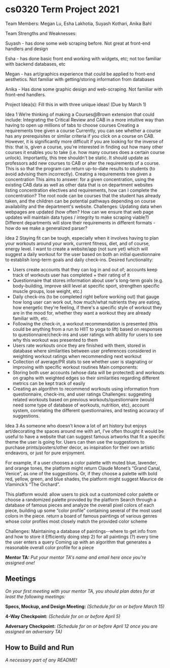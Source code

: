 # cs0320 Term Project 2021
Team Members: Megan Lu, Esha Lakhotia, Suyash Kothari, Anika Bahl

Team Strengths and Weaknesses: 

Suyash - has done some web scraping before. Not great at front-end handlers and design 

Esha - has done basic front end working with widgets, etc; not too familiar with backend databases, etc

Megan - has art/graphics experience that could be applied to front-end aesthetics. Not familiar with getting/storing information from databases

Anika - Has done some graphic design and web-scraping. Not familiar with front-end handlers.

Project Idea(s): Fill this in with three unique ideas! (Due by March 1)

Idea 1
We’re thinking of making a Courses@Brown extension that could include:
Integrating the Critical Review and CAB in a more intuitive way than having to open up millions of tabs to choose courses
Creating a requirements tree given a course
Currently, you can see whether a course has any prerequisites or similar criteria if you click on a course on CAB. However, it is significantly more difficult if you are looking for the inverse of this: that is, given a course, you're interested in finding out how many other courses it enables you to take (i.e. how many courses does a certain course unlock).
Importantly, this tree shouldn't be static. It should update as professors add new courses to CAB or alter the requirements of a course. This is so that the program can return up-to-date results to students (to avoid advising them incorrectly).
Creating a requirements tree given a concentration
This aims to answer: for a given concentration, using the existing CAB data as well as other data that is on department websites listing concentration electives and requirements, how can I complete the concentration? The root node can be courses that the student has already taken, and the children can be potential pathways depending on course availability and the department's website.
Challenges: 
Updating data when webpages are updated (how often? How can we ensure that web page updates will maintain data types / integrity to make scraping viable?)
Different departments will store their requirements in different formats - how do we make a generalized parser?

Idea 2
Staying fit can be tough, especially when it involves having to plan your workouts around your work, current fitness, diet, and of course, energy level. I want to create a website/app (not sure yet) which will suggest a daily workout for the user based on both an initial questionnaire to establish long-term goals and daily check-ins.
Desired functionality:
- Users create accounts that they can log in and out of; accounts keep track of workouts user has completed + their rating of it
- Questionnaire that stores information about user's long-term goals (e.g. body-building, improve skill level at specific sport, strengthen specific muscle groups, lose weight, etc.)
- Daily check-ins (to be completed right before working out) that gauge how long user can work out, how much/what nutrients they are eating, how energetic they're feeling, if there's a specific style of workout they are in the mood for, whether they want a workout they are already familiar with, etc.
- Following the check-in, a workout recommendation is presented (this could be anything from a run to HIIT to yoga to lift) based on responses to questionnaire/check-ins and user ratings with ability for users to see why this workout was presented to them
- Users rate workouts once they are finished with them, stored in database where similarities between user preferences considered in weighting workout ratings when recommending next workout
- Collection of average/PR stats to see whether user is stagnating or improving with specific workout routines
Main components:
- Storing both user accounts (whose data will be protected) and workouts on graphs with weighted edges so their similarities regarding different metrics can be kept track of easily
- Creating an algorithm to recommend workouts using information from questionnaire, check-ins, and user ratings
Challenges: suggesting related workouts based on previous workouts/questionnaire (would need some type of database of workouts, nutrition, etc), account system, correlating the different questionnaires, and testing accuracy of suggestions.

Idea 3
As someone who doesn't know a lot of art history but enjoys art/decorating the spaces around me with art, I've often thought it would be useful to have a website that can suggest famous artworks that fit a specific theme the user is going for. Users can then use the suggestions to purchase prints/posters/other decor, as inspiration for their own artistic endeavors, or just for pure enjoyment.

For example, if a user chooses a color palette with muted blue, lavender, and orange tones, the platform might return Claude Monet’s “Grand Canal, Venice”, as one of the suggestions. Or, if they choose a palette with bold red, yellow, green, and blue shades, the platform might suggest Maurice de Vlaminck’s “The Orchard”.

This platform would:
 allow users to pick out a customized color palette or choose a randomized palette provided by the platform
Search through a database of famous pieces and analyze the overall pixel colors of each piece, building up some “color profile” containing several of the most used colors in the piece.
return a board of famous paintings of various genres whose color profiles most closely match the provided color scheme

Challenges:
Maintaining a database of paintings--where to get info from and how to store it
Efficiently doing step 2) for all paintings (?) every time the user enters a query
Coming up with an algorithm that generates a reasonable overall color profile for a piece


**Mentor TA:** _Put your mentor TA's name and email here once you're assigned one!_

## Meetings
_On your first meeting with your mentor TA, you should plan dates for at least the following meetings:_

**Specs, Mockup, and Design Meeting:** _(Schedule for on or before March 15)_

**4-Way Checkpoint:** _(Schedule for on or before April 5)_

**Adversary Checkpoint:** _(Schedule for on or before April 12 once you are assigned an adversary TA)_

## How to Build and Run
_A necessary part of any README!_
